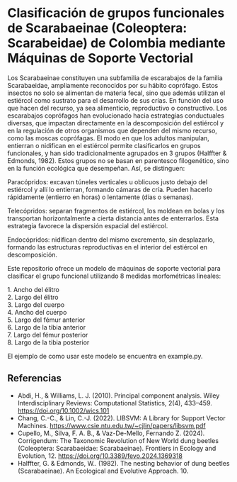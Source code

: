 # Clasificación de grupos funcionales de Scarabaeinae (Coleoptera: Scarabeidae) de Colombia mediante Máquinas de Soporte Vectorial

Los Scarabaeinae constituyen una subfamilia de escarabajos de la familia Scarabaeidae, ampliamente reconocidos por su hábito coprófago. Estos insectos no solo se alimentan de materia fecal, sino que además utilizan el estiércol como sustrato para el desarrollo de sus crías. En función del uso que hacen del recurso, ya sea alimenticio, reproductivo o constructivo. Los escarabajos coprófagos han evolucionado hacia estrategias conductuales diversas, que impactan directamente en la descomposición del estiércol y en la regulación de otros organismos que dependen del mismo recurso, como las moscas coprófagas. El modo en que los adultos manipulan, entierran o nidifican en el estiércol permite clasificarlos en grupos funcionales, y han sido tradicionalmente agrupados en 3 grupos (Halffter & Edmonds, 1982). Estos grupos no se basan en parentesco filogenético, sino en la función ecológica que desempeñan. Así, se distinguen:

Paracópridos: excavan túneles verticales u oblicuos justo debajo del estiércol y allí lo entierran, formando cámaras de cría. Pueden hacerlo rápidamente (entierro en horas) o lentamente (días o semanas).

Telecópridos: separan fragmentos de estiércol, los moldean en bolas y los transportan horizontalmente a cierta distancia antes de enterrarlos. Esta estrategia favorece la dispersión espacial del estiércol.

Endocópridos: nidifican dentro del mismo excremento, sin desplazarlo, formando las estructuras reproductivas en el interior del estiércol en descomposición.

Este repositorio ofrece un modelo de máquinas de soporte vectorial para clasificar el grupo funcional utilizando 8 medidas morfométricas lineales:

1\. Ancho del élitro  
2\. Largo del élitro  
3\. Largo del cuerpo  
4\. Ancho del cuerpo  
5\. Largo del fémur anterior  
6\. Largo de la tibia anterior  
7\. Largo del fémur posterior  
8\. Largo de la tibia posterior

El ejemplo de como usar este modelo se encuentra en example.py.

## Referencias
- Abdi, H., & Williams, L. J. (2010). Principal component analysis. Wiley Interdisciplinary Reviews: Computational Statistics, 2(4), 433–459. https://doi.org/10.1002/wics.101
- Chang, C.-C., & Lin, C.-J. (2022). LIBSVM: A Library for Support Vector Machines. https://www.csie.ntu.edu.tw/~cjlin/papers/libsvm.pdf
- Cupello, M., Silva, F. A. B., & Vaz-De-Mello, Fernando Z. (2024). Corrigendum: The Taxonomic Revolution of New World dung beetles (Coleoptera: Scarabaeidae: Scarabaeinae). Frontiers in Ecology and Evolution, 12. https://doi.org/10.3389/fevo.2024.1369318
- Halffter, G. & Edmonds, W.. (1982). The nesting behavior of dung beetles (Scarabaeinae). An Ecological and Evolutive Approach. 10.

